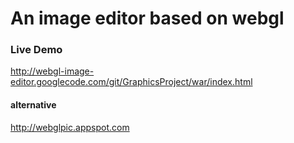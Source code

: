 # An image editor based on webgl #
### Live Demo ###
http://webgl-image-editor.googlecode.com/git/GraphicsProject/war/index.html

#### alternative ####
http://webglpic.appspot.com